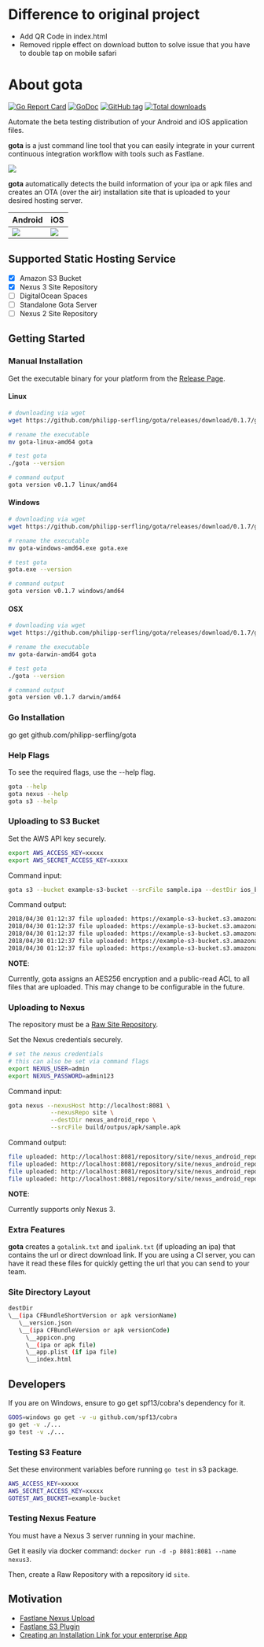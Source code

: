 # Difference to original project
* Add QR Code in index.html
* Removed ripple effect on download button to solve issue that you have to double tap on mobile safari


# About gota

[![Go Report Card](https://goreportcard.com/badge/github.com/philipp-serfling/gota)](https://goreportcard.com/report/github.com/philipp-serfling/gota)
[![GoDoc](https://img.shields.io/badge/godoc-reference-blue.svg?style=flat)](https://godoc.org/github.com/philipp-serfling/gota)
[![GitHub tag](https://img.shields.io/github/tag/bzon/gota.svg)](https://github.com/philipp-serfling/gota/releases/)
[![Total downloads](https://img.shields.io/github/downloads/bzon/gota/total.svg)](https://github.com/philipp-serfling/gota/releases/)

Automate the beta testing distribution of your Android and iOS application files.

__gota__ is a just command line tool that you can easily integrate in your current continuous integration workflow with tools such as Fastlane.

![](./docs/gota_workflow.png)

__gota__ automatically detects the build information of your ipa or apk files and creates an OTA (over the air) installation site that is uploaded to your desired hosting server.

|Android						  |iOS							  |
|---------------------------------|-------------------------------|
|![](./docs/samplesite_android.png)|![](./docs/samplesite_ios.png)|

## Supported Static Hosting Service

* [x] Amazon S3 Bucket
* [x] Nexus 3 Site Repository
* [ ] DigitalOcean Spaces 
* [ ] Standalone Gota Server
* [ ] Nexus 2 Site Repository

## Getting Started

### Manual Installation

Get the executable binary for your platform from the [Release Page](https://github.com/philipp-serfling/gota/releases/).

#### Linux

```bash
# downloading via wget
wget https://github.com/philipp-serfling/gota/releases/download/0.1.7/gota-linux-amd64

# rename the executable
mv gota-linux-amd64 gota

# test gota
./gota --version

# command output
gota version v0.1.7 linux/amd64
```

#### Windows

```bash
# downloading via wget
wget https://github.com/philipp-serfling/gota/releases/download/0.1.7/gota-windows-amd64.exe

# rename the executable
mv gota-windows-amd64.exe gota.exe

# test gota
gota.exe --version

# command output
gota version v0.1.7 windows/amd64
```

#### OSX

```bash
# downloading via wget
wget https://github.com/philipp-serfling/gota/releases/download/0.1.7/gota-darwin-amd64

# rename the executable
mv gota-darwin-amd64 gota

# test gota
./gota --version

# command output
gota version v0.1.7 darwin/amd64
```

### Go Installation

go get github.com/philipp-serfling/gota

### Help Flags

To see the required flags, use the --help flag.

```bash
gota --help
gota nexus --help
gota s3 --help
```

### Uploading to S3 Bucket

Set the AWS API key securely.

```bash
export AWS_ACCESS_KEY=xxxxx
export AWS_SECRET_ACCESS_KEY=xxxxx
```

Command input:

```bash
gota s3 --bucket example-s3-bucket --srcFile sample.ipa --destDir ios_bucket
```

Command output:

```bash
2018/04/30 01:12:37 file uploaded: https://example-s3-bucket.s3.amazonaws.com/ios_bucket/1.0.0/4/appicon.png
2018/04/30 01:12:37 file uploaded: https://example-s3-bucket.s3.amazonaws.com/ios_bucket/1.0.0/version.json
2018/04/30 01:12:37 file uploaded: https://example-s3-bucket.s3.amazonaws.com/ios_bucket/1.0.0/4/index.html
2018/04/30 01:12:37 file uploaded: https://example-s3-bucket.s3.amazonaws.com/ios_bucket/1.0.0/4/sample.ipa
2018/04/30 01:12:37 file uploaded: https://example-s3-bucket.s3.amazonaws.com/ios_bucket/1.0.0/4/app.plist
```

__NOTE__:

Currently, gota assigns an AES256 encryption and a public-read ACL to all files that are uploaded. This may change to be configurable in the future.

### Uploading to Nexus

The repository must be a [Raw Site Repository](https://help.sonatype.com/repomanager3/raw-repositories-and-maven-sites).

Set the Nexus credentials securely.

```bash
# set the nexus credentials
# this can also be set via command flags
export NEXUS_USER=admin
export NEXUS_PASSWORD=admin123
```

Command input:

```bash
gota nexus --nexusHost http://localhost:8081 \
            --nexusRepo site \
            --destDir nexus_android_repo \
            --srcFile build/outpus/apk/sample.apk
```

Command output:

```bash
file uploaded: http://localhost:8081/repository/site/nexus_android_repo/1.0.0/10222333/appicon.png
file uploaded: http://localhost:8081/repository/site/nexus_android_repo/1.0.0/version.json
file uploaded: http://localhost:8081/repository/site/nexus_android_repo/1.0.0/10222333/index.html
file uploaded: http://localhost:8081/repository/site/nexus_android_repo/1.0.0/10222333/sample.apk
```

__NOTE__:

Currently supports only Nexus 3.

### Extra Features

__gota__ creates a `gotalink.txt` and `ipalink.txt` (if uploading an ipa) that contains the url or direct download link. If you are using a CI server, you can have it read these files for quickly getting the url that you can send to your team.

### Site Directory Layout

```bash
destDir
\__(ipa CFBundleShortVersion or apk versionName)
   \__version.json
   \__(ipa CFBundleVersion or apk versionCode)
	 \__appicon.png
	 \__(ipa or apk file)
	 \__app.plist (if ipa file)
	 \__index.html
```

## Developers

If you are on Windows, ensure to go get spf13/cobra's dependency for it.

```bash
GOOS=windows go get -v -u github.com/spf13/cobra
go get -v ./...
go test -v ./...
```

### Testing S3 Feature

Set these environment variables before running `go test` in s3 package.

```bash
AWS_ACCESS_KEY=xxxxx
AWS_SECRET_ACCESS_KEY=xxxxx
GOTEST_AWS_BUCKET=example-bucket
```

### Testing Nexus Feature

You must have a Nexus 3 server running in your machine.

Get it easily via docker command: `docker run -d -p 8081:8081 --name nexus3`.

Then, create a Raw Repository with a repository id `site`.

## Motivation

* [Fastlane Nexus Upload](https://docs.fastlane.tools/actions/nexus_upload/)
* [Fastlane S3 Plugin](https://github.com/joshdholtz/fastlane-plugin-s3/)
* [Creating an Installation Link for your enterprise App](https://support.magplus.com/hc/en-us/articles/203808598-iOS-Creating-an-Installation-Link-for-Your-Enterprise-App)
